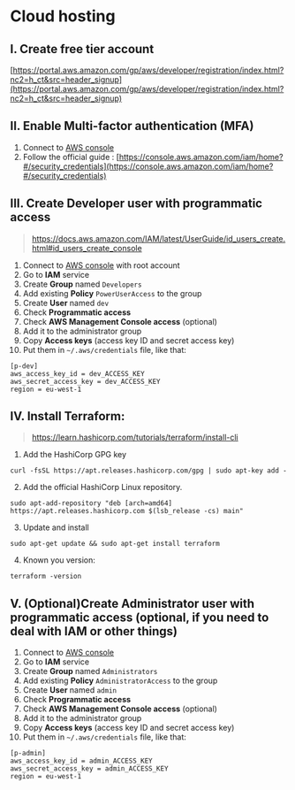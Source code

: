 # Cloud hosting

## I. Create free tier account
[https://portal.aws.amazon.com/gp/aws/developer/registration/index.html?nc2=h_ct&src=header_signup](https://portal.aws.amazon.com/gp/aws/developer/registration/index.html?nc2=h_ct&src=header_signup)

## II. Enable Multi-factor authentication (MFA)
1. Connect to [AWS console](https://aws.amazon.com/fr/console/)
2. Follow the official guide : [https://console.aws.amazon.com/iam/home?#/security_credentials](https://console.aws.amazon.com/iam/home?#/security_credentials)

## III. Create Developer user with programmatic access
> https://docs.aws.amazon.com/IAM/latest/UserGuide/id_users_create.html#id_users_create_console

1. Connect to [AWS console](https://aws.amazon.com/fr/console/) with root account
2. Go to **IAM** service
3. Create **Group** named `Developers`
4. Add existing **Policy** `PowerUserAccess` to the group
5. Create **User** named `dev`
6. Check **Programmatic access**
7. Check **AWS Management Console access** (optional)
8. Add it to the administrator group 
9. Copy **Access keys** (access key ID and secret access key)
10. Put them in `~/.aws/credentials` file, like that:
```
[p-dev]
aws_access_key_id = dev_ACCESS_KEY
aws_secret_access_key = dev_ACCESS_KEY
region = eu-west-1
```

## IV. Install **Terraform**:
> https://learn.hashicorp.com/tutorials/terraform/install-cli

1. Add the HashiCorp GPG key
```shell script
curl -fsSL https://apt.releases.hashicorp.com/gpg | sudo apt-key add -
```
2. Add the official HashiCorp Linux repository.
```shell script
sudo apt-add-repository "deb [arch=amd64] https://apt.releases.hashicorp.com $(lsb_release -cs) main"
```
3. Update and install
```shell script
sudo apt-get update && sudo apt-get install terraform
```
4. Known you  version:
```shell script
terraform -version
```

## V. (Optional)Create Administrator user with programmatic access (optional, if you need to deal with IAM or other things)
1. Connect to [AWS console](https://aws.amazon.com/fr/console/)
2. Go to **IAM** service
3. Create **Group** named `Administrators`
4. Add existing **Policy** `AdministratorAccess` to the group
5. Create **User** named `admin`
6. Check **Programmatic access**
7. Check **AWS Management Console access** (optional)
8. Add it to the administrator group 
9. Copy **Access keys** (access key ID and secret access key)
10. Put them in `~/.aws/credentials` file, like that:
```
[p-admin]
aws_access_key_id = admin_ACCESS_KEY
aws_secret_access_key = admin_ACCESS_KEY
region = eu-west-1
```